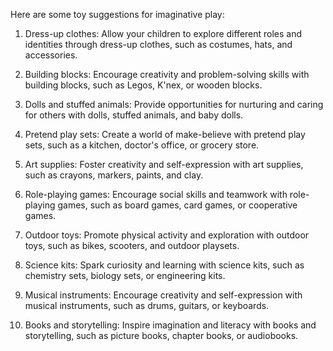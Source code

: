Here are some toy suggestions for imaginative play:

1. Dress-up clothes: Allow your children to explore different roles and identities through dress-up clothes, such as costumes, hats, and accessories.

2. Building blocks: Encourage creativity and problem-solving skills with building blocks, such as Legos, K'nex, or wooden blocks.

3. Dolls and stuffed animals: Provide opportunities for nurturing and caring for others with dolls, stuffed animals, and baby dolls.

4. Pretend play sets: Create a world of make-believe with pretend play sets, such as a kitchen, doctor's office, or grocery store.

5. Art supplies: Foster creativity and self-expression with art supplies, such as crayons, markers, paints, and clay.

6. Role-playing games: Encourage social skills and teamwork with role-playing games, such as board games, card games, or cooperative games.

7. Outdoor toys: Promote physical activity and exploration with outdoor toys, such as bikes, scooters, and outdoor playsets.

8. Science kits: Spark curiosity and learning with science kits, such as chemistry sets, biology sets, or engineering kits.

9. Musical instruments: Encourage creativity and self-expression with musical instruments, such as drums, guitars, or keyboards.

10. Books and storytelling: Inspire imagination and literacy with books and storytelling, such as picture books, chapter books, or audiobooks.